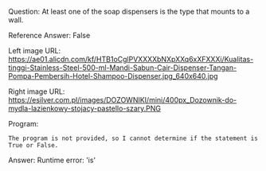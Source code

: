 Question: At least one of the soap dispensers is the type that mounts to a wall.

Reference Answer: False

Left image URL: https://ae01.alicdn.com/kf/HTB1oCglPVXXXXbNXpXXq6xXFXXXi/Kualitas-tinggi-Stainless-Steel-500-ml-Mandi-Sabun-Cair-Dispenser-Tangan-Pompa-Pembersih-Hotel-Shampoo-Dispenser.jpg_640x640.jpg

Right image URL: https://esilver.com.pl/images/DOZOWNIKI/mini/400px_Dozownik-do-mydla-lazienkowy-stojacy-pastello-szary.PNG

Program:

```
The program is not provided, so I cannot determine if the statement is True or False.
```
Answer: Runtime error: 'is'

